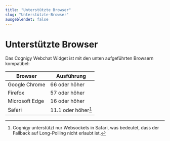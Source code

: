 ```yaml
---
title: "Unterstützte Browser"
slug: "Unterstützte-Browser"
ausgeblendet: false
---
```

# Unterstützte Browser

Das Cognigy Webchat Widget ist mit den unten aufgeführten Browsern kompatibel:

| Browser | Ausführung |
|-------------------|--------------------|
| Google Chrome | 66 oder höher |
| Firefox | 57 oder höher |
| Microsoft Edge | 16 oder höher |
| Safari | 11.1 oder höher[^*] |

[^*]: Cognigy unterstützt nur Websockets in Safari, was bedeutet, dass der Fallback auf Long-Polling nicht erlaubt ist.